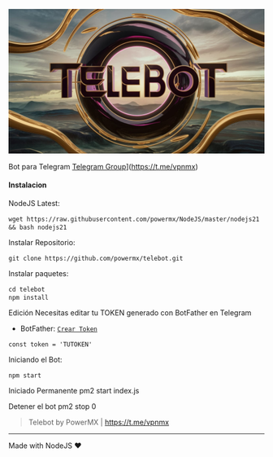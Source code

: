   ![](https://raw.githubusercontent.com/powermx/telebot/main/telebot.jpg)

Bot para Telegram
[Telegram Group](https://patrolavia.github.io/telegram-badge/chat.png)](https://t.me/vpnmx)

#### Instalacion

NodeJS Latest:

```
wget https://raw.githubusercontent.com/powermx/NodeJS/master/nodejs21 && bash nodejs21
```

Instalar Repositorio:
```
git clone https://github.com/powermx/telebot.git
```

Instalar paquetes:
```
cd telebot
npm install
```

Edición 
Necesitas editar tu TOKEN generado con BotFather en Telegram
- BotFather: [`Crear Token`](https://t.me/BotFather)
```
const token = 'TUTOKEN'
```

Iniciando el Bot:
```
npm start
```

Iniciado Permanente
pm2 start index.js

Detener el bot
pm2 stop 0




> Telebot by PowerMX | https://t.me/vpnmx
                
----
Made with NodeJS ♥

